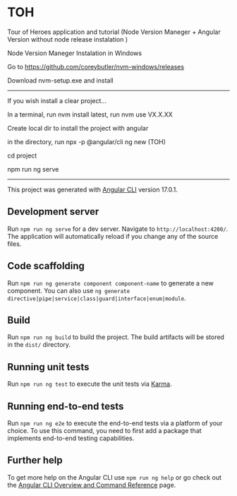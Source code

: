 # TOH

Tour of Heroes application and tutorial (Node Version Maneger + Angular Version without node release instalation )

Node Version Maneger Instalation in Windows

Go to https://github.com/coreybutler/nvm-windows/releases

Download nvm-setup.exe and install 

---------------------------------------------------------------------------------------------------------------------------------------------------------------------------

If you wish install a clear project...

In a terminal, run nvm install latest, run nvm use VX.X.XX

Create local dir to install the project with angular

in the directory, run npx -p @angular/cli ng new <project> (TOH)

cd project 

npm run ng serve

-----------------------------------------------------------------------------------------------------------------------------------------------------------------------------

This project was generated with [Angular CLI](https://github.com/angular/angular-cli) version 17.0.1.

## Development server

Run `npm run ng serve` for a dev server. Navigate to `http://localhost:4200/`. The application will automatically reload if you change any of the source files.

## Code scaffolding

Run `npm run ng generate component component-name` to generate a new component. You can also use `ng generate directive|pipe|service|class|guard|interface|enum|module`.

## Build

Run `npm run ng build` to build the project. The build artifacts will be stored in the `dist/` directory.

## Running unit tests

Run `npm run ng test` to execute the unit tests via [Karma](https://karma-runner.github.io).

## Running end-to-end tests

Run `npm run ng e2e` to execute the end-to-end tests via a platform of your choice. To use this command, you need to first add a package that implements end-to-end testing capabilities.

## Further help

To get more help on the Angular CLI use `npm run ng help` or go check out the [Angular CLI Overview and Command Reference](https://angular.io/cli) page.
